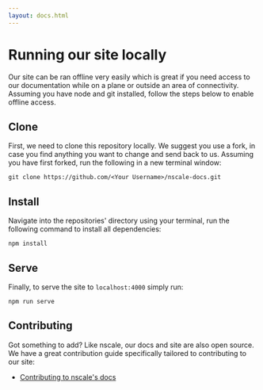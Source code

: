 ```yaml
---
layout: docs.html
---
```


# Running our site locally
Our site can be ran offline very easily which is great if you need access to our documentation
while on a plane or outside an area of connectivity. Assuming you have node and git installed,
follow the steps below to enable offline access.

## Clone
First, we need to clone this repository locally. We suggest you use a fork, in case you find
anything you want to change and send back to us. Assuming you have first forked, run the following
in a new terminal window:

```
git clone https://github.com/<Your Username>/nscale-docs.git
```


## Install
Navigate into the repositories' directory using your terminal, run the following command to
install all dependencies:

```
npm install
```

## Serve
Finally, to serve the site to `localhost:4000` simply run:

```
npm run serve
```

## Contributing
Got something to add? Like nscale, our docs and site are also open source. We have a great contribution
guide specifically tailored to contributing to our site:

- [Contributing to nscale's docs](/docs/contributing/doc-contrib.html)
